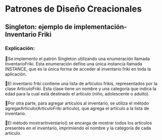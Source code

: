 # Patrones de Diseño Creacionales 

## Singleton: ejemplo de implementación-Inventario Friki

### Explicación:

🍄Se implemento el patrón Singleton utilizando una enumeración llamada InventarioFriki. Esta enumeración define una única instancia llamada INSTANCE, que es la única forma de acceder al inventario friki en toda la aplicación.

🍄El inventario friki contiene una lista de artículos frikis, representados por la clase ArticuloFriki. Esta clase tiene un nombre y una categoría que indica la edad para la cual está destinado el artículo (niño, adolescente o adulto).

🍄Por otra parte, para agregar artículos al inventario, se utiliza el método agregarArticulo(ArticuloFriki articulo), que agrega el artículo a la lista de inventario.

🍄El método mostrarInventario() se encarga de mostrar todos los artículos presentes en el inventario, imprimiendo el nombre y la categoría de cada artículo.

